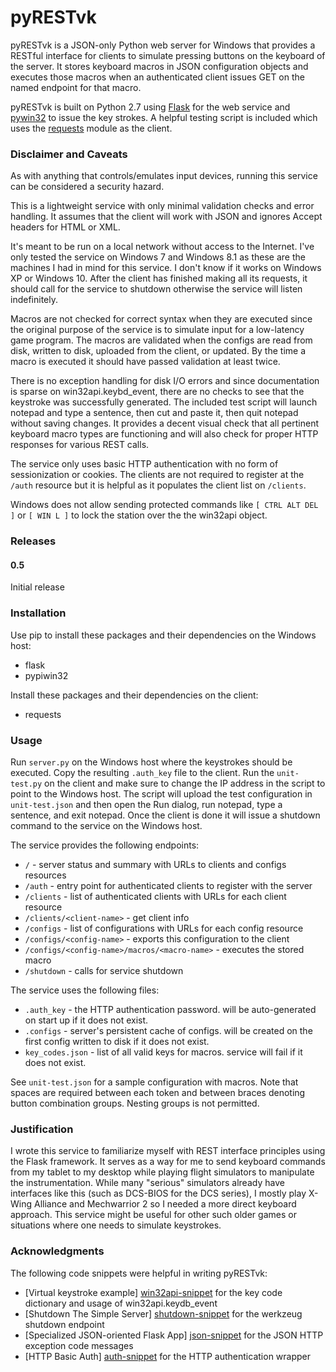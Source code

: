 # pyRESTvk

pyRESTvk is a JSON-only Python web server for Windows that provides a RESTful interface for clients to simulate pressing buttons on the keyboard of the server. It stores keyboard macros in JSON configuration objects and executes those macros when an authenticated client issues GET on the named endpoint for that macro.

pyRESTvk is built on Python 2.7 using [Flask] for the web service and [pywin32] to issue the key strokes. A helpful testing script is included which uses the [requests] module as the client.

### Disclaimer and Caveats

As with anything that controls/emulates input devices, running this service can be considered a security hazard. 

This is a lightweight service with only minimal validation checks and error handling. It assumes that the client will work with JSON and ignores Accept headers for HTML or XML. 

It's meant to be run on a local network without access to the Internet. I've only tested the service on Windows 7 and Windows 8.1 as these are the machines I had in mind for this service. I don't know if it works on Windows XP or Windows 10. After the client has finished making all its requests, it should call for the service to shutdown otherwise the service will listen indefinitely.

Macros are not checked for correct syntax when they are executed since the original purpose of the service is to simulate input for a low-latency game program. The macros are validated when the configs are read from disk, written to disk, uploaded from the client, or updated. By the time a macro is executed it should have passed validation at least twice.

There is no exception handling for disk I/O errors and since documentation is sparse on win32api.keybd_event, there are no checks to see that the keystroke was successfully generated. The included test script will launch notepad and type a sentence, then cut and paste it, then quit notepad without saving changes. It provides a decent visual check that all pertinent keyboard macro types are functioning and will also check for proper HTTP responses for various REST calls.

The service only uses basic HTTP authentication with no form of sessionization or cookies. The clients are not required to register at the `/auth` resource but it is helpful as it populates the client list on `/clients`.

Windows does not allow sending protected commands like `[ CTRL ALT DEL ]` or `[ WIN L ]` to lock the station over the the win32api object.

### Releases
#### 0.5
Initial release

### Installation

Use pip to install these packages and their dependencies on the Windows host:

* flask
* pypiwin32

Install these packages and their dependencies on the client:

* requests

### Usage

Run `server.py` on the Windows host where the keystrokes should be executed. Copy the resulting `.auth_key` file to the client. Run the `unit-test.py` on the client and make sure to change the IP address in the script to point to the Windows host. The script will upload the test configuration in `unit-test.json` and then open the Run dialog, run notepad, type a sentence, and exit notepad. Once the client is done it will issue a shutdown command to the service on the Windows host.

The service provides the following endpoints:

* `/` - server status and summary with URLs to clients and configs resources
* `/auth` - entry point for authenticated clients to register with the server
* `/clients` - list of authenticated clients with URLs for each client resource
* `/clients/<client-name>` - get client info
* `/configs` - list of configurations with URLs for each config resource
* `/configs/<config-name>` - exports this configuration to the client
* `/configs/<config-name>/macros/<macro-name>` - executes the stored macro
* `/shutdown` - calls for service shutdown

The service uses the following files:

* `.auth_key` - the HTTP authentication password. will be auto-generated on start up if it does not exist.
* `.configs` - server's persistent cache of configs. will be created on the first config written to disk if it does not exist.
* `key_codes.json` - list of all valid keys for macros. service will fail if it does not exist.

See `unit-test.json` for a sample configuration with macros. Note that spaces are required between each token and between braces denoting button combination groups. Nesting groups is not permitted.

### Justification

I wrote this service to familiarize myself with REST interface principles using the Flask framework. It serves as a way for me to send keyboard commands from my tablet to my desktop while playing flight simulators to manipulate the instrumentation. While many "serious" simulators already have interfaces like this (such as DCS-BIOS for the DCS series), I mostly play X-Wing Alliance and Mechwarrior 2 so I needed a more direct keyboard approach. This service might be useful for other such older games or situations where one needs to simulate keystrokes.

### Acknowledgments

The following code snippets were helpful in writing pyRESTvk:

* [Virtual keystroke example] [win32api-snippet] for the key code dictionary and usage of win32api.keydb_event
* [Shutdown The Simple Server] [shutdown-snippet] for the werkzeug shutdown endpoint
* [Specialized JSON-oriented Flask App] [json-snippet] for the JSON HTTP exception code messages
* [HTTP Basic Auth] [auth-snippet] for the HTTP authentication wrapper



[Flask]: <http://flask.pocoo.org/>
[pywin32]: <http://sourceforge.net/projects/pywin32/files/>
[requests]: <http://www.python-requests.org/>
[win32api-snippet]: <https://gist.github.com/chriskiehl/2906125>
[shutdown-snippet]: <http://flask.pocoo.org/snippets/67/>
[json-snippet]: <http://flask.pocoo.org/snippets/83/>
[auth-snippet]: <http://flask.pocoo.org/snippets/8/>
